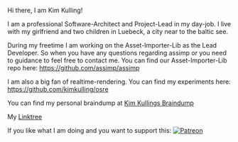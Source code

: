 Hi there, I am Kim Kulling!

I am a professional Software-Architect and Project-Lead in my day-job. I live with my girlfriend and two children in Luebeck, a city near to the baltic see.

During my freetime I am working on the Asset-Importer-Lib as the Lead Developer. So when you have any questions regarding assimp or you need to guidance to feel free to contact me. You can find our Asset-Importer-Lib repo here: https://github.com/assimp/assimp

I am also a big fan of realtime-rendering. You can find my experiments here: https://github.com/kimkulling/osre

You can find my personal braindump at [Kim Kullings Braindump](https://github.com/kimkulling/kims_brain_dump)

My [Linktree](https://linktr.ee/kimkulling)

If you like what I am doing and you want to support this: [![Patreon](https://cloud.githubusercontent.com/assets/8225057/5990484/70413560-a9ab-11e4-8942-1a63607c0b00.png)](http://www.patreon.com/assimp)
